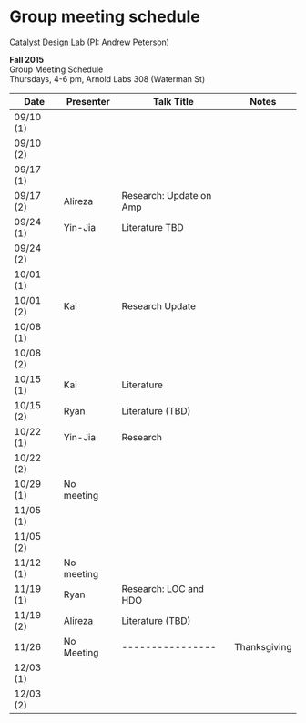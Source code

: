 # Group meeting schedule #
[Catalyst Design Lab](http://brown.edu/go/catalyst) (PI: Andrew Peterson)

**Fall 2015**  
Group Meeting Schedule  
Thursdays, 4-6 pm, Arnold Labs 308 (Waterman St)  


|   Date     |   Presenter   |   Talk Title                                              |   Notes   |
| ---------- | ------------- | --------------------------------------------------------- | --------- |
| 09/10 (1)  |               |                                                           |           |
| 09/10 (2)  |               |                                                           |           |
| 09/17 (1)  |               |                                                           |           |
| 09/17 (2)  | Alireza       |  Research: Update on Amp                                  |           |
| 09/24 (1)  | Yin-Jia       |  Literature TBD                               |           |
| 09/24 (2)  |               |                                                           |           |
| 10/01 (1)  |               |                                                           |           |
| 10/01 (2)  |  Kai             |   Research Update                                                        |           |
| 10/08 (1)  |               |                                                           |           |
| 10/08 (2)  |               |                                                           |           |
| 10/15 (1)  |   Kai            |    Literature                                                       |           |
| 10/15 (2)  |    Ryan       | Literature (TBD)                                          |           |
| 10/22 (1)  |   Yin-Jia     | Research                                      |           |
| 10/22 (2)  |               |                                                           |           |
| 10/29 (1)  |  No meeting   |                                                           |           |
| 11/05 (1)  |               |                                                           |           |
| 11/05 (2)  |               |                                                           |           |
| 11/12 (1)  |  No meeting   |                                                           |           |
| 11/19 (1)  |  Ryan         | Research: LOC and HDO                                     |           |
| 11/19 (2)  |  Alireza      | Literature (TBD)                                          |           |
| 11/26      | No Meeting    | ----------------                                          | Thanksgiving |
| 12/03 (1)  |               |                                                           |           |
| 12/03 (2)  |               |                                                           |           |